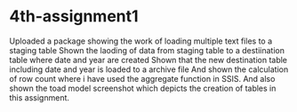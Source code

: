 # 4th-assignment1
Uploaded a package showing the work of loading multiple text files to a staging table
Shown the laoding of data from staging table to a destiination table where date and year are created
Shown that the new destination table including date and year is loaded to a archive file
And shown the calculation of row count where i have used the aggregate function in SSIS. 
And also shown the toad model screenshot which depicts the creation of tables in this assignment.
